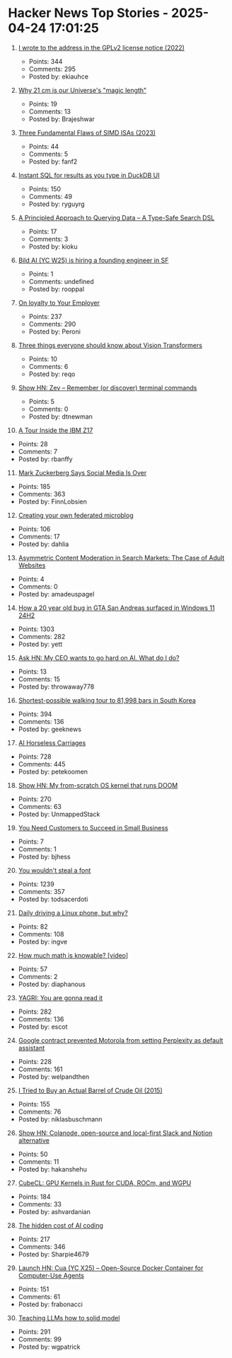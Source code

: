 # Hacker News Top Stories - 2025-04-24 17:01:25

1. [I wrote to the address in the GPLv2 license notice (2022)](https://code.mendhak.com/gpl-v2-address-letter/)
   - Points: 344
   - Comments: 295
   - Posted by: ekiauhce

2. [Why 21 cm is our Universe's "magic length"](https://bigthink.com/starts-with-a-bang/21cm-magic-length/)
   - Points: 19
   - Comments: 13
   - Posted by: Brajeshwar

3. [Three Fundamental Flaws of SIMD ISAs (2023)](https://www.bitsnbites.eu/three-fundamental-flaws-of-simd/)
   - Points: 44
   - Comments: 5
   - Posted by: fanf2

4. [Instant SQL for results as you type in DuckDB UI](https://motherduck.com/blog/introducing-instant-sql/)
   - Points: 150
   - Comments: 49
   - Posted by: ryguyrg

5. [A Principled Approach to Querying Data – A Type-Safe Search DSL](https://www.claudiu-ivan.com/writing/search-dsl)
   - Points: 17
   - Comments: 3
   - Posted by: kioku

6. [Bild AI (YC W25) is hiring a founding engineer in SF](https://www.ycombinator.com/companies/bild-ai/jobs/m2ilR5L-founding-engineer)
   - Points: 1
   - Comments: undefined
   - Posted by: rooppal

7. [On loyalty to Your Employer](https://www.talentstuff.com/blog/on-loyalty-to-your-employer)
   - Points: 237
   - Comments: 290
   - Posted by: Peroni

8. [Three things everyone should know about Vision Transformers](https://arxiv.org/abs/2203.09795)
   - Points: 10
   - Comments: 6
   - Posted by: reqo

9. [Show HN: Zev – Remember (or discover) terminal commands](https://github.com/dtnewman/zev)
   - Points: 5
   - Comments: 0
   - Posted by: dtnewman

10. [A Tour Inside the IBM Z17](https://community.ibm.com/community/user/ibmz-and-linuxone/blogs/elizabeth-k-joseph1/2025/04/23/a-tour-inside-the-ibm-z17?communityKey=e7b7d299-8509-4572-8cf1-c1112684644f)
   - Points: 28
   - Comments: 7
   - Posted by: rbanffy

11. [Mark Zuckerberg Says Social Media Is Over](https://www.newyorker.com/culture/infinite-scroll/mark-zuckerberg-says-social-media-is-over)
   - Points: 185
   - Comments: 363
   - Posted by: FinnLobsien

12. [Creating your own federated microblog](https://fedify.dev/tutorial/microblog)
   - Points: 106
   - Comments: 17
   - Posted by: dahlia

13. [Asymmetric Content Moderation in Search Markets: The Case of Adult Websites](https://papers.ssrn.com/sol3/papers.cfm?abstract_id=5106235)
   - Points: 4
   - Comments: 0
   - Posted by: amadeuspagel

14. [How a 20 year old bug in GTA San Andreas surfaced in Windows 11 24H2](https://cookieplmonster.github.io/2025/04/23/gta-san-andreas-win11-24h2-bug/)
   - Points: 1303
   - Comments: 282
   - Posted by: yett

15. [Ask HN: My CEO wants to go hard on AI. What do I do?](undefined)
   - Points: 13
   - Comments: 15
   - Posted by: throwaway778

16. [Shortest-possible walking tour to 81,998 bars in South Korea](https://www.math.uwaterloo.ca/tsp/korea/index.html)
   - Points: 394
   - Comments: 136
   - Posted by: geeknews

17. [AI Horseless Carriages](https://koomen.dev/essays/horseless-carriages/)
   - Points: 728
   - Comments: 445
   - Posted by: petekoomen

18. [Show HN: My from-scratch OS kernel that runs DOOM](https://github.com/UnmappedStack/TacOS)
   - Points: 270
   - Comments: 63
   - Posted by: UnmappedStack

19. [You Need Customers to Succeed in Small Business](https://goodenough.us/blog/2025-04-24-you-need-customers-to-succeed-in-small-business/)
   - Points: 7
   - Comments: 1
   - Posted by: bjhess

20. [You wouldn't steal a font](https://fedi.rib.gay/notes/a6xqityngfubsz0f)
   - Points: 1239
   - Comments: 357
   - Posted by: todsacerdoti

21. [Daily driving a Linux phone, but why?](https://thefoggiest.dev/2025/04/24/daily-driving-a-linux-phone-but-why)
   - Points: 82
   - Comments: 108
   - Posted by: ingve

22. [How much math is knowable? [video]](https://www.youtube.com/watch?v=VplMHWSZf5c)
   - Points: 57
   - Comments: 2
   - Posted by: diaphanous

23. [YAGRI: You are gonna read it](https://www.scottantipa.com/yagri)
   - Points: 282
   - Comments: 136
   - Posted by: escot

24. [Google contract prevented Motorola from setting Perplexity as default assistant](https://www.bloomberg.com/news/articles/2025-04-23/perplexity-executive-says-google-blocked-motorola-s-use-of-ai-assistant)
   - Points: 228
   - Comments: 161
   - Posted by: welpandthen

25. [I Tried to Buy an Actual Barrel of Crude Oil (2015)](https://www.bloomberg.com/news/articles/2015-11-03/that-time-i-tried-to-buy-some-crude-oil)
   - Points: 155
   - Comments: 76
   - Posted by: niklasbuschmann

26. [Show HN: Colanode, open-source and local-first Slack and Notion alternative](https://github.com/colanode/colanode)
   - Points: 50
   - Comments: 11
   - Posted by: hakanshehu

27. [CubeCL: GPU Kernels in Rust for CUDA, ROCm, and WGPU](https://github.com/tracel-ai/cubecl)
   - Points: 184
   - Comments: 33
   - Posted by: ashvardanian

28. [The hidden cost of AI coding](https://terriblesoftware.org/2025/04/23/the-hidden-cost-of-ai-coding/)
   - Points: 217
   - Comments: 346
   - Posted by: Sharpie4679

29. [Launch HN: Cua (YC X25) – Open-Source Docker Container for Computer-Use Agents](https://github.com/trycua/cua)
   - Points: 151
   - Comments: 61
   - Posted by: frabonacci

30. [Teaching LLMs how to solid model](https://willpatrick.xyz/technology/2025/04/23/teaching-llms-how-to-solid-model.html)
   - Points: 291
   - Comments: 99
   - Posted by: wgpatrick


